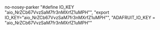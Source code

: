 no-nosey-parker
"#define IO_KEY       \"aio_NrZCb67VvzSaM7fr3nMXrfZ1uMPH\"",
"export IO_KEY=\"aio_NrZCb67VvzSaM7fr3nMXrfZ1uMPH\"",
"ADAFRUIT_IO_KEY = \"aio_NrZCb67VvzSaM7fr3nMXrfZ1uMPH\""
